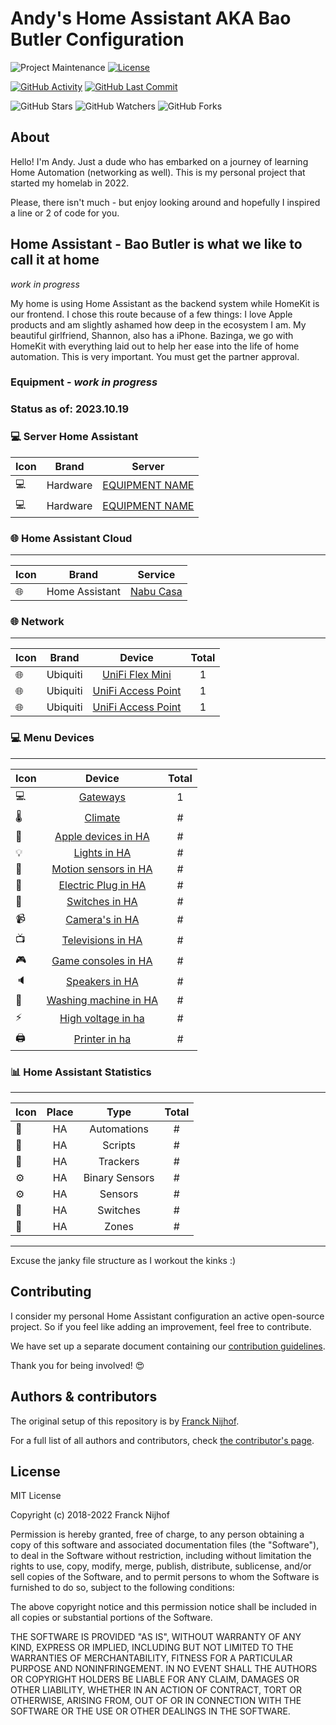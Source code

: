 # Andy's Home Assistant AKA Bao Butler Configuration

![Project Maintenance][maintenance-shield]
[![License][license-shield]](LICENSE.md)

<!---  [![GitHub Actions][actions-shield]][actions] --->

[![GitHub Activity][commits-shield]][commits]
[![GitHub Last Commit][last-commit-shield]][commits]

![GitHub Stars][stars-shield]
![GitHub Watchers][watchers-shield]
![GitHub Forks][forks-shield]

## About

Hello! I'm Andy. Just a dude who has embarked on a journey of learning Home Automation (networking as well). This is my personal project that started my homelab in 2022. 

Please, there isn't much - but enjoy looking around and hopefully I inspired a line or 2 of code for you.

## Home Assistant - Bao Butler is what we like to call it at home

*work in progress*

My home is using Home Assistant as the backend system while HomeKit is our frontend. I chose this route because of a few things: I love Apple products and am slightly ashamed how deep in the ecosystem I am. My beautiful girlfriend, Shannon, also has a iPhone. Bazinga, we go with HomeKit with everything laid out to help her ease into the life of home automation. This is very important. You must get the partner approval.

### Equipment - *work in progress*

### Status as of: 2023.10.19

### 💻 Server Home Assistant
| Icon | Brand | Server |
|------|:--------------:|:-------:|
| 💻 | Hardware | [EQUIPMENT NAME](URL) |
| 💻 | Hardware | [EQUIPMENT NAME](URL) |


### 🌐 Home Assistant Cloud
---
| Icon | Brand | Service |
|------|:--------------:|:-------:|
| 🌐 | Home Assistant | [Nabu Casa](https://www.nabucasa.com) |


### 🌐  Network
---
| Icon | Brand | Device | Total |
|------|:--------------:|:-------:|:------:|
| 🌐 | Ubiquiti | [UniFi Flex Mini](URL) | 1 |
| 🌐 | Ubiquiti | [UniFi Access Point](URL) | 1 |
| 🌐 | Ubiquiti | [UniFi Access Point ](URL) | 1 |


### 💻 Menu Devices
---
| Icon | Device | Total |
|------|:--------------:|:------:|
| 💻 | [Gateways](URL) | 1 |
| 🌡️ | [Climate](URL) | # |
| 📱 | [Apple devices in HA](URL) | # |
| 💡 | [Lights in HA](URL) | # |
| 🚶 | [Motion sensors in HA](URL) | # |
| 🔌 | [Electric Plug in HA](URL) | # |
| 🔘 | [Switches in HA](URL) | # |
| 📹 | [Camera's in HA](URL) | # |
| 📺 | [Televisions in HA](URL) | # |
| 🎮 | [Game consoles in HA](URL) | # |
| 🔈 | [Speakers in HA](URL) | # |
| 👕 | [Washing machine in HA](URL) | # |
| ⚡ | [High voltage in ha](URL) | # | 
| 🖨 | [Printer in ha](URL) | # |


### 📊 Home Assistant Statistics
---
| Icon | Place | Type | Total |
|------|:-------:|:--------------:|:------:|
| 🔄 | HA | Automations | # |
| 📃 | HA | Scripts | # |
| 📍 | HA | Trackers | # | 
| ⚙ | HA | Binary Sensors | # |
| ⚙ | HA | Sensors | # |
| 🔘 | HA | Switches | # |
| 📍 | HA | Zones | # | 


---
Excuse the janky file structure as I workout the kinks :)

## Contributing

I consider my personal Home Assistant configuration an active open-source project.
So if you feel like adding an improvement, feel free to contribute.

We have set up a separate document containing our
[contribution guidelines](CONTRIBUTING.md).

Thank you for being involved! :heart_eyes:

## Authors & contributors

The original setup of this repository is by [Franck Nijhof][frenck].

For a full list of all authors and contributors,
check [the contributor's page][contributors].

## License

MIT License

Copyright (c) 2018-2022 Franck Nijhof

Permission is hereby granted, free of charge, to any person obtaining a copy
of this software and associated documentation files (the "Software"), to deal
in the Software without restriction, including without limitation the rights
to use, copy, modify, merge, publish, distribute, sublicense, and/or sell
copies of the Software, and to permit persons to whom the Software is
furnished to do so, subject to the following conditions:

The above copyright notice and this permission notice shall be included in all
copies or substantial portions of the Software.

THE SOFTWARE IS PROVIDED "AS IS", WITHOUT WARRANTY OF ANY KIND, EXPRESS OR
IMPLIED, INCLUDING BUT NOT LIMITED TO THE WARRANTIES OF MERCHANTABILITY,
FITNESS FOR A PARTICULAR PURPOSE AND NONINFRINGEMENT. IN NO EVENT SHALL THE
AUTHORS OR COPYRIGHT HOLDERS BE LIABLE FOR ANY CLAIM, DAMAGES OR OTHER
LIABILITY, WHETHER IN AN ACTION OF CONTRACT, TORT OR OTHERWISE, ARISING FROM,
OUT OF OR IN CONNECTION WITH THE SOFTWARE OR THE USE OR OTHER DEALINGS IN THE
SOFTWARE.

[commits-shield]: https://img.shields.io/github/commit-activity/y/MrBunbao/homeassistant-config.svg
[commits]: https://github.com/MrBunbao/homeassistant-config/commits/master
[contributors]: https://github.com/MrBunbao/homeassistant-config/graphs/contributors
[frenck]: https://github.com/frenck
[actions-shield]: https://github.com/MrBunbao/homeassistant-config/workflows/Home%20Assistant%20CI/badge.svg
[actions]: https://github.com/MrBunbao/homeassistant-config/actions
[home-assistant]: https://home-assistant.io
[issue]: https://github.com/MrBunbao/homeassistant-config/issues
[license-shield]: https://img.shields.io/github/license/MrBunbao/homeassistant-config.svg
[maintenance-shield]: https://img.shields.io/maintenance/yes/2023.svg
[last-commit-shield]: https://img.shields.io/github/last-commit/MrBunbao/homeassistant-config.svg
[stars-shield]: https://img.shields.io/github/stars/MrBunbao/homeassistant-config.svg?style=social&label=Stars
[forks-shield]: https://img.shields.io/github/forks/MrBunbao/homeassistant-config.svg?style=social&label=Forks
[watchers-shield]: https://img.shields.io/github/watchers/MrBunbao/homeassistant-config.svg?style=social&label=Watchers
